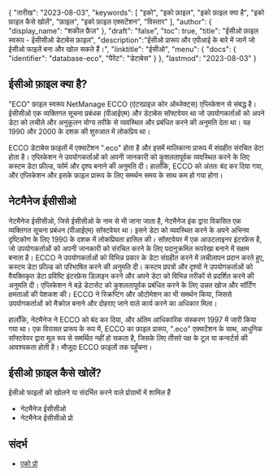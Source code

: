 {
"तारीख": "2023-08-03",
  "keywords": [
"इको",
"इको फ़ाइल",
"इको फ़ाइल क्या है",
"इको फ़ाइल कैसे खोलें",
"फ़ाइल",
"इको फ़ाइल एक्सटेंशन",
"विस्तार"
],
  "author": {
"display_name": "शकील फ़ैज़"
},
"draft": "false",
"toc": true,
"title": "ईसीओ फ़ाइल स्वरूप - ईसीसीओ डेटाबेस फ़ाइल",
  "description":"ईसीओ प्रारूप और एपीआई के बारे में जानें जो ईसीओ फाइलें बना और खोल सकते हैं।",
"linktitle": "ईसीओ",
  "menu": {
    "docs": {
      "identifier": "database-eco",
"पैरेंट": "डेटाबेस"
}
},
"lastmod": "2023-08-03"
}

## ईसीओ फ़ाइल क्या है?

"ECO" फ़ाइल स्वरूप NetManage ECCO (एंटरप्राइज़ कोर ऑब्जेक्ट्स) एप्लिकेशन से संबद्ध है। ईसीसीओ एक व्यक्तिगत सूचना प्रबंधक (पीआईएम) और डेटाबेस सॉफ्टवेयर था जो उपयोगकर्ताओं को अपने डेटा को लचीले और अनुकूलन योग्य तरीके से व्यवस्थित और प्रबंधित करने की अनुमति देता था। यह 1990 और 2000 के दशक की शुरुआत में लोकप्रिय था।

ECCO डेटाबेस फ़ाइलों में एक्सटेंशन ".eco" होता है और इसमें मालिकाना प्रारूप में संग्रहीत संरचित डेटा होता है। एप्लिकेशन ने उपयोगकर्ताओं को अपनी जानकारी को कुशलतापूर्वक व्यवस्थित करने के लिए कस्टम डेटा फ़ील्ड, फॉर्म और दृश्य बनाने की अनुमति दी। हालाँकि, ECCO को अंततः बंद कर दिया गया, और एप्लिकेशन और इसके फ़ाइल प्रारूप के लिए समर्थन समय के साथ कम हो गया होगा।

## नेटमैनेज ईसीसीओ

नेटमैनेज ईसीसीओ, जिसे ईसीसीओ के नाम से भी जाना जाता है, नेटमैनेज इंक द्वारा विकसित एक व्यक्तिगत सूचना प्रबंधन (पीआईएम) सॉफ्टवेयर था। इसने डेटा को व्यवस्थित करने के अपने अभिनव दृष्टिकोण के लिए 1990 के दशक में लोकप्रियता हासिल की। सॉफ़्टवेयर में एक आउटलाइनर इंटरफ़ेस है, जो उपयोगकर्ताओं को अपनी जानकारी को संरचित करने के लिए पदानुक्रमित रूपरेखा बनाने में सक्षम बनाता है। ECCO ने उपयोगकर्ताओं को विभिन्न प्रकार के डेटा संग्रहीत करने में लचीलापन प्रदान करते हुए, कस्टम डेटा फ़ील्ड को परिभाषित करने की अनुमति दी। कस्टम प्रपत्रों और दृश्यों ने उपयोगकर्ताओं को वैयक्तिकृत डेटा प्रविष्टि इंटरफ़ेस डिज़ाइन करने और अपने डेटा को विभिन्न तरीकों से प्रदर्शित करने की अनुमति दी। एप्लिकेशन ने बड़े डेटासेट को कुशलतापूर्वक प्रबंधित करने के लिए उन्नत खोज और सॉर्टिंग क्षमताओं की पेशकश की। ECCO ने स्क्रिप्टिंग और ऑटोमेशन का भी समर्थन किया, जिससे उपयोगकर्ताओं को मैक्रोज़ बनाने और दोहराए जाने वाले कार्य करने का अधिकार मिला।

हालाँकि, नेटमैनेज ने ECCO को बंद कर दिया, और अंतिम आधिकारिक संस्करण 1997 में जारी किया गया था। एक विरासत प्रारूप के रूप में, ECCO का फ़ाइल प्रारूप, ".eco" एक्सटेंशन के साथ, आधुनिक सॉफ्टवेयर द्वारा मूल रूप से समर्थित नहीं हो सकता है, जिसके लिए तीसरे पक्ष के टूल या कन्वर्टर्स की आवश्यकता होती है। मौजूदा ECCO फ़ाइलों तक पहुँचना।

## ईसीओ फ़ाइल कैसे खोलें?

ईसीओ फाइलों को खोलने या संदर्भित करने वाले प्रोग्रामों में शामिल हैं

- नेटमैनेज ईसीसीओ
- नेटमैनेज ईसीसीओ प्रो

## संदर्भ
* [एको प्रो](https://en.wikipedia.org/wiki/Ecco_Pro)

